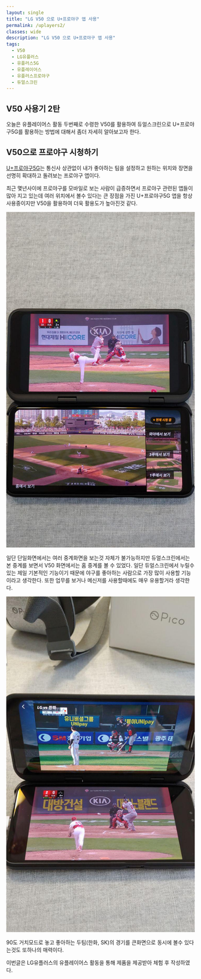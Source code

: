 ```yaml
---
layout: single
title: "LG V50 으로 U+프로야구 앱 사용"
permalink: /uplayers2/
classes: wide
description: "LG V50 으로 U+프로야구 앱 사용"
tags:
  - V50
  - LG유플러스
  - 유플러스5G
  - 유플레이어스
  - 유플러스프로야구
  - 듀얼스크린
---
```


## V50 사용기 2탄

오늘은 유플레이어스 활동 두번째로 수령한 V50를 활용하여 듀얼스크린으로 U+프로야구5G를 활용하는 방법에 대해서 좀더 자세히 알아보고자 한다.  



## V50으로 프로야구 시청하기

[U+프로야구5G](https://www.uplus.co.kr/ent/fiveg/5GServiceDetailBaseball.hpi)는 통신사 상관없이 내가 좋아하는 팀을 설정하고 원하는 위치와 장면을 선명히 확대하고 돌려보는 프로야구 앱이다.  

최근 몇년사이에 프로야구를 모바일로 보는 사람이 급증하면서 프로야구 관련된 앱들이 많아 지고 있는데 여러 위치에서 볼수 있다는 큰 장점을 가진 U+프로야구5G 앱을 항상 사용중이지만 V50을 활용하여 더욱 활용도가 높아진것 같다.  

![v50-13](/images/v50-13.jpg)

일단 단일화면에서는 여러 중계화면을 보는것 자체가 불가능하지만 듀얼스크린에서는 본 중계를 보면서 V50 화면에서는 홈 중계를 볼 수 있었다. 일단 듀얼스크린에서 누릴수 있는 제일 기본적인 기능이기 때문에 야구를 좋아하는 사람으로 가장 많이 사용할 기능이라고 생각한다. 또한 업무를 보거나 메신저를 사용할때에도 매우 유용할거라 생각한다.

![v50-14](/images/v50-14.jpg)

90도 거치모드로 놓고 좋아하는 두팀(한화, SK)의 경기를 큰화면으로 동시에 볼수 있다는것도 또하나의 매력이다.  





이번글은 LG유플러스의 유플레이어스 활동을 통해 제품을 제공받아 체험 후 작성하였다.  